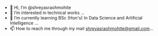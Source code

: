 - 👋 Hi, I’m @shreyasraohmohite
- 👀 I’m interested in technical works ...
- 🌱 I’m currently learning BSc (Hon's) In Data Science and Artificial Intelligence ...
- 📫 How to reach me through my mail shreyasraohmohite@gmail.com...

<!---
shreyasraohmohite/shreyasraohmohite is a ✨ special ✨ repository because its `README.md` (this file) appears on your GitHub profile.
You can click the Preview link to take a look at your changes.
--->
